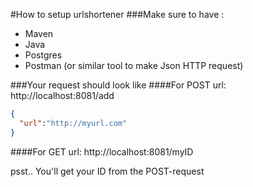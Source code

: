 #How to setup urlshortener
###Make sure to have :
- Maven
- Java
- Postgres
- Postman (or similar tool to make Json HTTP request)

###Your request should look like
####For POST 
url: http://localhost:8081/add
```json
{
  "url":"http://myurl.com"
}
```
####For GET
url: http://localhost:8081/myID

psst.. You'll get your ID from the POST-request